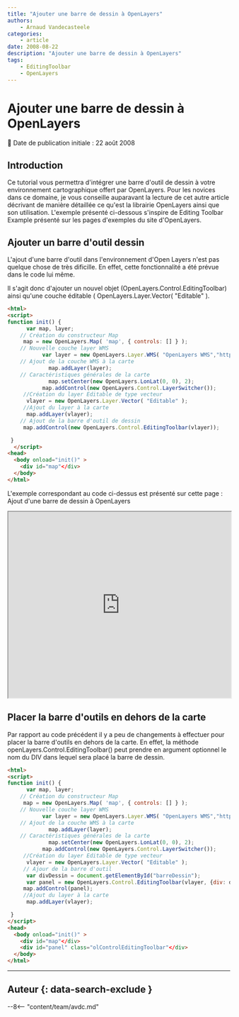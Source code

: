 ```yaml
---
title: "Ajouter une barre de dessin à OpenLayers"
authors:
    - Arnaud Vandecasteele
categories:
    - article
date: 2008-08-22
description: "Ajouter une barre de dessin à OpenLayers"
tags:
    - EditingToolbar
    - OpenLayers
---
```


# Ajouter une barre de dessin à OpenLayers

:calendar: Date de publication initiale : 22 août 2008

## Introduction

Ce tutorial vous permettra d'intégrer une barre d'outil de dessin à votre environnement cartographique offert par OpenLayers. Pour les novices dans ce domaine, je vous conseille auparavant la lecture de cet autre article décrivant de manière détaillée ce qu'est la librairie OpenLayers ainsi que son utilisation. L'exemple présenté ci-dessous s'inspire de Editing Toolbar Example présenté sur les pages d'exemples du site d'OpenLayers.

## Ajouter un barre d'outil dessin

L'ajout d'une barre d'outil dans l'environnement d'Open Layers n'est pas quelque chose de très dificille. En effet, cette fonctionnalité a été prévue dans le code lui même.

Il s'agit donc d'ajouter un nouvel objet (OpenLayers.Control.EditingToolbar) ainsi qu'une couche éditable ( OpenLayers.Layer.Vector( "Editable" ).

```html
<html>
<script>
function init() {
      var map, layer;
    // Création du constructeur Map
     map = new OpenLayers.Map( 'map', { controls: [] } );
    // Nouvelle couche layer WMS
           var layer = new OpenLayers.Layer.WMS( "OpenLayers WMS","http://labs.metacarta.com/wms/vmap0?", {layers: 'basic'});
    // Ajout de la couche WMS à la carte
             map.addLayer(layer);
    // Caractéristiques générales de la carte
             map.setCenter(new OpenLayers.LonLat(0, 0), 2);
           map.addControl(new OpenLayers.Control.LayerSwitcher());
     //Création du layer Editable de type vecteur
      vlayer = new OpenLayers.Layer.Vector( "Editable" );
     //Ajout du layer à la carte
      map.addLayer(vlayer);
    // Ajout de la barre d'outil de dessin
     map.addControl(new OpenLayers.Control.EditingToolbar(vlayer));

 }
  </script>
<head>
  <body onload="init()" >
    <div id="map"</div>
  </body>
</html>
```

L'exemple correspondant au code ci-dessus est présenté sur cette page : Ajout d'une barre de dessin à OpenLayers

<iframe src="http://geotribu.net/applications/tutoriaux/openlayers/toolbar/toolbar.htm" height="420px" width="100%"></iframe>

## Placer la barre d'outils en dehors de la carte

Par rapport au code précédent il y a peu de changements à effectuer pour placer la barre d'outils en dehors de la carte. En effet, la méthode openLayers.Control.EditingToolbar() peut prendre en argument optionnel le nom du DIV dans lequel sera placé la barre de dessin.

```html
<html>
<script>
function init() {
      var map, layer;
    // Création du constructeur Map
     map = new OpenLayers.Map( 'map', { controls: [] } );
    // Nouvelle couche layer WMS
           var layer = new OpenLayers.Layer.WMS( "OpenLayers WMS","http://labs.metacarta.com/wms/vmap0?", {layers: 'basic'});
    // Ajout de la couche WMS à la carte
             map.addLayer(layer);
    // Caractéristiques générales de la carte
             map.setCenter(new OpenLayers.LonLat(0, 0), 2);
           map.addControl(new OpenLayers.Control.LayerSwitcher());
     //Création du layer Editable de type vecteur
      vlayer = new OpenLayers.Layer.Vector( "Editable" );
     // Ajour de la barre d'outil
      var divDessin = document.getElementById("barreDessin");
      var panel = new OpenLayers.Control.EditingToolbar(vlayer, {div: divDessin});  
     map.addControl(panel);
     //Ajout du layer à la carte
      map.addLayer(vlayer);

 }
</script>
<head>
  <body onload="init()" >
    <div id="map"</div>
    <div id="panel" class="olControlEditingToolbar"</div>
  </body>
</html>
```

----

## Auteur {: data-search-exclude }

--8<-- "content/team/avdc.md"
